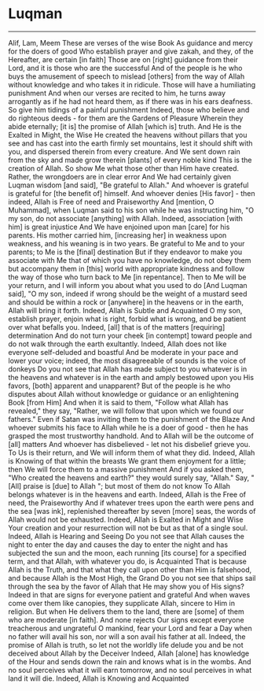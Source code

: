 # Luqman
---
Alif, Lam, Meem
These are verses of the wise Book
As guidance and mercy for the doers of good
Who establish prayer and give zakah, and they, of the Hereafter, are certain [in faith]
Those are on [right] guidance from their Lord, and it is those who are the successful
And of the people is he who buys the amusement of speech to mislead [others] from the way of Allah without knowledge and who takes it in ridicule. Those will have a humiliating punishment
And when our verses are recited to him, he turns away arrogantly as if he had not heard them, as if there was in his ears deafness. So give him tidings of a painful punishment
Indeed, those who believe and do righteous deeds - for them are the Gardens of Pleasure
Wherein they abide eternally; [it is] the promise of Allah [which is] truth. And He is the Exalted in Might, the Wise
He created the heavens without pillars that you see and has cast into the earth firmly set mountains, lest it should shift with you, and dispersed therein from every creature. And We sent down rain from the sky and made grow therein [plants] of every noble kind
This is the creation of Allah. So show Me what those other than Him have created. Rather, the wrongdoers are in clear error
And We had certainly given Luqman wisdom [and said], "Be grateful to Allah." And whoever is grateful is grateful for [the benefit of] himself. And whoever denies [His favor] - then indeed, Allah is Free of need and Praiseworthy
And [mention, O Muhammad], when Luqman said to his son while he was instructing him, "O my son, do not associate [anything] with Allah. Indeed, association [with him] is great injustice
And We have enjoined upon man [care] for his parents. His mother carried him, [increasing her] in weakness upon weakness, and his weaning is in two years. Be grateful to Me and to your parents; to Me is the [final] destination
But if they endeavor to make you associate with Me that of which you have no knowledge, do not obey them but accompany them in [this] world with appropriate kindness and follow the way of those who turn back to Me [in repentance]. Then to Me will be your return, and I will inform you about what you used to do
[And Luqman said], "O my son, indeed if wrong should be the weight of a mustard seed and should be within a rock or [anywhere] in the heavens or in the earth, Allah will bring it forth. Indeed, Allah is Subtle and Acquainted
O my son, establish prayer, enjoin what is right, forbid what is wrong, and be patient over what befalls you. Indeed, [all] that is of the matters [requiring] determination
And do not turn your cheek [in contempt] toward people and do not walk through the earth exultantly. Indeed, Allah does not like everyone self-deluded and boastful
And be moderate in your pace and lower your voice; indeed, the most disagreeable of sounds is the voice of donkeys
Do you not see that Allah has made subject to you whatever is in the heavens and whatever is in the earth and amply bestowed upon you His favors, [both] apparent and unapparent? But of the people is he who disputes about Allah without knowledge or guidance or an enlightening Book [from Him]
And when it is said to them, "Follow what Allah has revealed," they say, "Rather, we will follow that upon which we found our fathers." Even if Satan was inviting them to the punishment of the Blaze
And whoever submits his face to Allah while he is a doer of good - then he has grasped the most trustworthy handhold. And to Allah will be the outcome of [all] matters
And whoever has disbelieved - let not his disbelief grieve you. To Us is their return, and We will inform them of what they did. Indeed, Allah is Knowing of that within the breasts
We grant them enjoyment for a little; then We will force them to a massive punishment
And if you asked them, "Who created the heavens and earth?" they would surely say, "Allah." Say, "[All] praise is [due] to Allah "; but most of them do not know
To Allah belongs whatever is in the heavens and earth. Indeed, Allah is the Free of need, the Praiseworthy
And if whatever trees upon the earth were pens and the sea [was ink], replenished thereafter by seven [more] seas, the words of Allah would not be exhausted. Indeed, Allah is Exalted in Might and Wise
Your creation and your resurrection will not be but as that of a single soul. Indeed, Allah is Hearing and Seeing
Do you not see that Allah causes the night to enter the day and causes the day to enter the night and has subjected the sun and the moon, each running [its course] for a specified term, and that Allah, with whatever you do, is Acquainted
That is because Allah is the Truth, and that what they call upon other than Him is falsehood, and because Allah is the Most High, the Grand
Do you not see that ships sail through the sea by the favor of Allah that He may show you of His signs? Indeed in that are signs for everyone patient and grateful
And when waves come over them like canopies, they supplicate Allah, sincere to Him in religion. But when He delivers them to the land, there are [some] of them who are moderate [in faith]. And none rejects Our signs except everyone treacherous and ungrateful
O mankind, fear your Lord and fear a Day when no father will avail his son, nor will a son avail his father at all. Indeed, the promise of Allah is truth, so let not the worldly life delude you and be not deceived about Allah by the Deceiver
Indeed, Allah [alone] has knowledge of the Hour and sends down the rain and knows what is in the wombs. And no soul perceives what it will earn tomorrow, and no soul perceives in what land it will die. Indeed, Allah is Knowing and Acquainted

